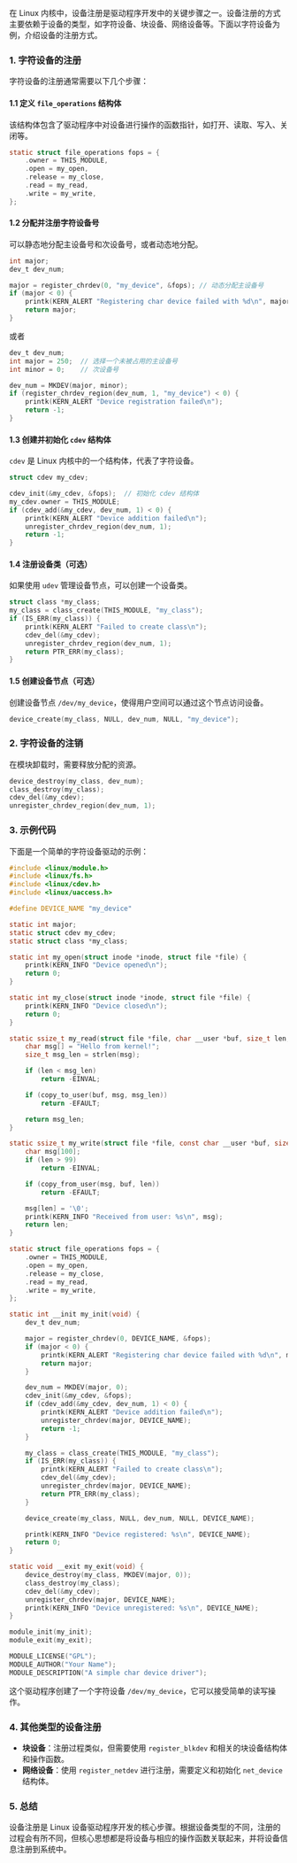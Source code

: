 在 Linux 内核中，设备注册是驱动程序开发中的关键步骤之一。设备注册的方式主要依赖于设备的类型，如字符设备、块设备、网络设备等。下面以字符设备为例，介绍设备的注册方式。

### 1. 字符设备的注册

字符设备的注册通常需要以下几个步骤：

#### 1.1 定义 `file_operations` 结构体

该结构体包含了驱动程序中对设备进行操作的函数指针，如打开、读取、写入、关闭等。

```c
static struct file_operations fops = {
    .owner = THIS_MODULE,
    .open = my_open,
    .release = my_close,
    .read = my_read,
    .write = my_write,
};
```

#### 1.2 分配并注册字符设备号

可以静态地分配主设备号和次设备号，或者动态地分配。

```c
int major;
dev_t dev_num;

major = register_chrdev(0, "my_device", &fops); // 动态分配主设备号
if (major < 0) {
    printk(KERN_ALERT "Registering char device failed with %d\n", major);
    return major;
}
```

或者

```c
dev_t dev_num;
int major = 250;  // 选择一个未被占用的主设备号
int minor = 0;    // 次设备号

dev_num = MKDEV(major, minor);
if (register_chrdev_region(dev_num, 1, "my_device") < 0) {
    printk(KERN_ALERT "Device registration failed\n");
    return -1;
}
```

#### 1.3 创建并初始化 `cdev` 结构体

`cdev` 是 Linux 内核中的一个结构体，代表了字符设备。

```c
struct cdev my_cdev;

cdev_init(&my_cdev, &fops);  // 初始化 cdev 结构体
my_cdev.owner = THIS_MODULE;
if (cdev_add(&my_cdev, dev_num, 1) < 0) {
    printk(KERN_ALERT "Device addition failed\n");
    unregister_chrdev_region(dev_num, 1);
    return -1;
}
```

#### 1.4 注册设备类（可选）

如果使用 `udev` 管理设备节点，可以创建一个设备类。

```c
struct class *my_class;
my_class = class_create(THIS_MODULE, "my_class");
if (IS_ERR(my_class)) {
    printk(KERN_ALERT "Failed to create class\n");
    cdev_del(&my_cdev);
    unregister_chrdev_region(dev_num, 1);
    return PTR_ERR(my_class);
}
```

#### 1.5 创建设备节点（可选）

创建设备节点 `/dev/my_device`，使得用户空间可以通过这个节点访问设备。

```c
device_create(my_class, NULL, dev_num, NULL, "my_device");
```

### 2. 字符设备的注销

在模块卸载时，需要释放分配的资源。

```c
device_destroy(my_class, dev_num);
class_destroy(my_class);
cdev_del(&my_cdev);
unregister_chrdev_region(dev_num, 1);
```

### 3. 示例代码

下面是一个简单的字符设备驱动的示例：

```c
#include <linux/module.h>
#include <linux/fs.h>
#include <linux/cdev.h>
#include <linux/uaccess.h>

#define DEVICE_NAME "my_device"

static int major;
static struct cdev my_cdev;
static struct class *my_class;

static int my_open(struct inode *inode, struct file *file) {
    printk(KERN_INFO "Device opened\n");
    return 0;
}

static int my_close(struct inode *inode, struct file *file) {
    printk(KERN_INFO "Device closed\n");
    return 0;
}

static ssize_t my_read(struct file *file, char __user *buf, size_t len, loff_t *offset) {
    char msg[] = "Hello from kernel!";
    size_t msg_len = strlen(msg);

    if (len < msg_len)
        return -EINVAL;

    if (copy_to_user(buf, msg, msg_len))
        return -EFAULT;

    return msg_len;
}

static ssize_t my_write(struct file *file, const char __user *buf, size_t len, loff_t *offset) {
    char msg[100];
    if (len > 99)
        return -EINVAL;

    if (copy_from_user(msg, buf, len))
        return -EFAULT;

    msg[len] = '\0';
    printk(KERN_INFO "Received from user: %s\n", msg);
    return len;
}

static struct file_operations fops = {
    .owner = THIS_MODULE,
    .open = my_open,
    .release = my_close,
    .read = my_read,
    .write = my_write,
};

static int __init my_init(void) {
    dev_t dev_num;

    major = register_chrdev(0, DEVICE_NAME, &fops);
    if (major < 0) {
        printk(KERN_ALERT "Registering char device failed with %d\n", major);
        return major;
    }

    dev_num = MKDEV(major, 0);
    cdev_init(&my_cdev, &fops);
    if (cdev_add(&my_cdev, dev_num, 1) < 0) {
        printk(KERN_ALERT "Device addition failed\n");
        unregister_chrdev(major, DEVICE_NAME);
        return -1;
    }

    my_class = class_create(THIS_MODULE, "my_class");
    if (IS_ERR(my_class)) {
        printk(KERN_ALERT "Failed to create class\n");
        cdev_del(&my_cdev);
        unregister_chrdev(major, DEVICE_NAME);
        return PTR_ERR(my_class);
    }

    device_create(my_class, NULL, dev_num, NULL, DEVICE_NAME);

    printk(KERN_INFO "Device registered: %s\n", DEVICE_NAME);
    return 0;
}

static void __exit my_exit(void) {
    device_destroy(my_class, MKDEV(major, 0));
    class_destroy(my_class);
    cdev_del(&my_cdev);
    unregister_chrdev(major, DEVICE_NAME);
    printk(KERN_INFO "Device unregistered: %s\n", DEVICE_NAME);
}

module_init(my_init);
module_exit(my_exit);

MODULE_LICENSE("GPL");
MODULE_AUTHOR("Your Name");
MODULE_DESCRIPTION("A simple char device driver");
```

这个驱动程序创建了一个字符设备 `/dev/my_device`，它可以接受简单的读写操作。

### 4. 其他类型的设备注册

- **块设备**：注册过程类似，但需要使用 `register_blkdev` 和相关的块设备结构体和操作函数。
- **网络设备**：使用 `register_netdev` 进行注册，需要定义和初始化 `net_device` 结构体。

### 5. 总结

设备注册是 Linux 设备驱动程序开发的核心步骤。根据设备类型的不同，注册的过程会有所不同，但核心思想都是将设备与相应的操作函数关联起来，并将设备信息注册到系统中。
